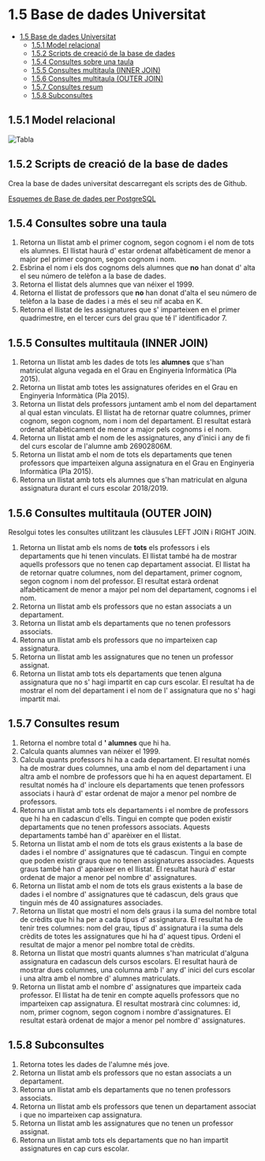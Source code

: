 # 1.5 Base de dades Universitat

- [1.5 Base de dades Universitat](#15-base-de-dades-universitat)
  - [1.5.1 Model relacional](#151-model-relacional)
  - [1.5.2 Scripts de creació de la base de dades](#152-scripts-de-creació-de-la-base-de-dades)
  - [1.5.4 Consultes sobre una taula](#154-consultes-sobre-una-taula)
  - [1.5.5 Consultes multitaula (INNER JOIN)](#155-consultes-multitaula-inner-join)
  - [1.5.6 Consultes multitaula (OUTER JOIN)](#156-consultes-multitaula-outer-join)
  - [1.5.7 Consultes resum](#157-consultes-resum)
  - [1.5.8 Subconsultes](#158-subconsultes)

## 1.5.1 Model relacional

![Tabla](https://github.com/sapa-basededades/M02-M10-Bases-de-Dades/blob/main/1%20-%20Llenguatge%20SQL%20DML%20i%20DDL/DATABASES/POSTGRESQL/05%20-%20Universitat/universitat_erm.png)

## 1.5.2 Scripts de creació de la base de dades

Crea la base de dades universitat descarregant els scripts des de Github.

[Esquemes de Base de dades per PostgreSQL](https://github.com/sapa-basededades/M02-M10-Bases-de-Dades/tree/main/1%20-%20Llenguatge%20SQL%20DML%20i%20DDL/DATABASES/POSTGRESQL)

## 1.5.4 Consultes sobre una taula

1. Retorna un llistat amb el primer cognom, segon cognom i el nom de tots els alumnes. El llistat haurà d' estar ordenat alfabèticament de menor a major pel primer cognom, segon cognom i nom.
2. Esbrina el nom i els dos cognoms dels alumnes que **no** han donat d' alta el seu número de telèfon a la base de dades.
3. Retorna el llistat dels alumnes que van néixer el 1999.
4. Retorna el llistat de professors que **no** han donat d'alta el seu número de telèfon a la base de dades i a més el seu nif acaba en K.
5. Retorna el llistat de les assignatures que s' imparteixen en el primer quadrimestre, en el tercer curs del grau que té l' identificador 7.

## 1.5.5 Consultes multitaula (INNER JOIN)

1. Retorna un llistat amb les dades de tots les **alumnes** que s'han matriculat alguna vegada en el Grau en Enginyeria Informàtica (Pla 2015).
2. Retorna un llistat amb totes les assignatures oferides en el Grau en Enginyeria Informàtica (Pla 2015).
3. Retorna un llistat dels professors juntament amb el nom del departament al qual estan vinculats. El llistat ha de retornar quatre columnes, primer cognom, segon cognom, nom i nom del departament. El resultat estarà ordenat alfabèticament de menor a major pels cognoms i el nom.
4. Retorna un llistat amb el nom de les assignatures, any d'inici i any de fi del curs escolar de l'alumne amb 26902806M.
5. Retorna un llistat amb el nom de tots els departaments que tenen professors que imparteixen alguna assignatura en el Grau en Enginyeria Informàtica (Pla 2015).
6. Retorna un llistat amb tots els alumnes que s'han matriculat en alguna assignatura durant el curs escolar 2018/2019.

## 1.5.6 Consultes multitaula (OUTER JOIN)

Resolgui totes les consultes utilitzant les clàusules LEFT JOIN i RIGHT JOIN.

1. Retorna un llistat amb els noms de **tots** els professors i els departaments que hi tenen vinculats. El llistat també ha de mostrar aquells professors que no tenen cap departament associat. El llistat ha de retornar quatre columnes, nom del departament, primer cognom, segon cognom i nom del professor. El resultat estarà ordenat alfabèticament de menor a major pel nom del departament, cognoms i el nom.
2. Retorna un llistat amb els professors que no estan associats a un departament.
3. Retorna un llistat amb els departaments que no tenen professors associats.
4. Retorna un llistat amb els professors que no imparteixen cap assignatura.
5. Retorna un llistat amb les assignatures que no tenen un professor assignat.
6. Retorna un llistat amb tots els departaments que tenen alguna assignatura que no s' hagi impartit en cap curs escolar. El resultat ha de mostrar el nom del departament i el nom de l' assignatura que no s' hagi impartit mai.

## 1.5.7 Consultes resum

1. Retorna el nombre total d **' alumnes** que hi ha.
2. Calcula quants alumnes van néixer el 1999.
3. Calcula quants professors hi ha a cada departament. El resultat només ha de mostrar dues columnes, una amb el nom del departament i una altra amb el nombre de professors que hi ha en aquest departament. El resultat només ha d' incloure els departaments que tenen professors associats i haurà d' estar ordenat de major a menor pel nombre de professors.
4. Retorna un llistat amb tots els departaments i el nombre de professors que hi ha en cadascun d'ells. Tingui en compte que poden existir departaments que no tenen professors associats. Aquests departaments també han d' aparèixer en el llistat.
5. Retorna un llistat amb el nom de tots els graus existents a la base de dades i el nombre d' assignatures que té cadascun. Tingui en compte que poden existir graus que no tenen assignatures associades. Aquests graus també han d' aparèixer en el llistat. El resultat haurà d' estar ordenat de major a menor pel nombre d' assignatures.
6. Retorna un llistat amb el nom de tots els graus existents a la base de dades i el nombre d' assignatures que té cadascun, dels graus que tinguin més de 40 assignatures associades.
7. Retorna un llistat que mostri el nom dels graus i la suma del nombre total de crèdits que hi ha per a cada tipus d' assignatura. El resultat ha de tenir tres columnes: nom del grau, tipus d' assignatura i la suma dels crèdits de totes les assignatures que hi ha d' aquest tipus. Ordeni el resultat de major a menor pel nombre total de crèdits.
8. Retorna un llistat que mostri quants alumnes s'han matriculat d'alguna assignatura en cadascun dels cursos escolars. El resultat haurà de mostrar dues columnes, una columna amb l' any d' inici del curs escolar i una altra amb el nombre d' alumnes matriculats.
9. Retorna un llistat amb el nombre d' assignatures que imparteix cada professor. El llistat ha de tenir en compte aquells professors que no imparteixen cap assignatura. El resultat mostrarà cinc columnes: id, nom, primer cognom, segon cognom i nombre d'assignatures. El resultat estarà ordenat de major a menor pel nombre d' assignatures.

## 1.5.8 Subconsultes

1. Retorna totes les dades de l'alumne més jove.
2. Retorna un llistat amb els professors que no estan associats a un departament.
3. Retorna un llistat amb els departaments que no tenen professors associats.
4. Retorna un llistat amb els professors que tenen un departament associat i que no imparteixen cap assignatura.
5. Retorna un llistat amb les assignatures que no tenen un professor assignat.
6. Retorna un llistat amb tots els departaments que no han impartit assignatures en cap curs escolar.
